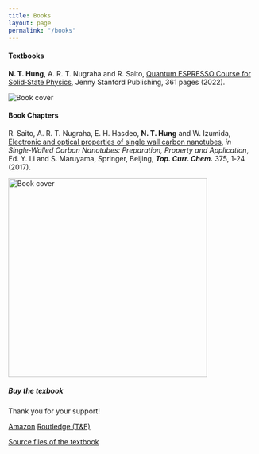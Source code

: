 ```yaml
---
title: Books
layout: page
permalink: "/books"
---
```


<div class="row justify-content-between">
<div class="col-md-8 pr-5">
<h4>Textbooks</h4>

<p><b>N. T. Hung</b>, A. R. T. Nugraha and R. Saito, <a href="https://www.jennystanford.com/9789814968379/quantum-espresso-course-for-solid-state-physics/">Quantum ESPRESSO Course for Solid‑State Physics</a>, Jenny Stanford Publishing, 361 pages (2022).</p>

<p class="mb-5"><img class="shadow-lg" src="{{site.baseurl}}/assets/images/book-dft-cover.png" alt="Book cover"/></p>

<h4>Book Chapters</h4>

<p>R. Saito, A. R. T. Nugraha, E. H. Hasdeo, <b>N. T. Hung</b> and W. Izumida,  <a href="https://doi.org/10.1007/s41061-016-0095-2">Electronic and optical properties of single wall carbon nanotubes</a>, <i>in Single‑Walled Carbon Nanotubes: Preparation, Property and Application</i>, Ed. Y. Li and S. Maruyama,	Springer, Beijing, <b><i>Top. Curr. Chem.</i></b> 375, 1‑24 (2017).</p>

<p class="mb-5"><img src="{{site.baseurl}}/assets/images/book-2017.png" alt="Book cover"  style="height: 400px"/></p>

</div>

<div class="col-md-4">

<div class="sticky-top sticky-top-80">
<h5>Buy the texbook</h5>

<p>Thank you for your support! </p>

<p><a target="_blank" href="https://www.amazon.com/dp/9814968374/ref=cm_sw_r_tw_dp_N90F7KX6CXG9ZV4GEQ84" class="btn btn-danger">Amazon</a> <a target="_blank" href="https://www.routledge.com/Quantum-ESPRESSO-Course-for-Solid-State-Physics-A-Hands-On-Guide/Saito-Tuan-Hung-Tresna-Nugraha/p/book/9789814968379" class="btn btn-warning">Routledge (T&F)</a></p>
	
<p> <a target="_blank" href="https://github.com/nguyen-group/QE-SSP">Source files of the textbook <i class="fab fa-github"></i></a></p>

</div>
</div>
</div>
